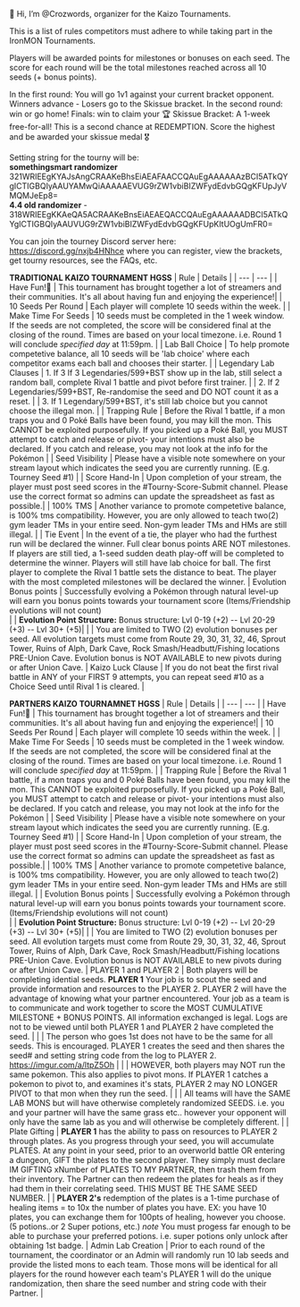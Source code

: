 👋 Hi, I’m @Crozwords, organizer for the Kaizo Tournaments. 

This is a list of rules competitors must adhere to while taking part in the IronMON Tournaments.

Players will be awarded points for milestones or bonuses on each seed. The score for each round will be the total milestones reached across all 10 seeds (+ bonus points).

In the first round: You will go 1v1 against your current bracket opponent. Winners advance - Losers go to the Skissue bracket. 
In the second round: win or go home!
Finals: win to claim your 🏆
Skissue Bracket: A 1-week free-for-all! This is a second chance at REDEMPTION. Score the highest and be awarded your skissue medal 🎖️

Setting string for the tourny will be: <br> **somethingsmart randomizer** 321WRIEEgKYAJsAngCRAAKeBhsEiAEAFAACCQAuEgAAAAAAzBCI5ATkQYgICTIGBQIyAAUYAMwQiAAAAAEVUG9rZW1vbiBIZWFydEdvbGQgKFUpJyVMQMJeEp8= <br>
**4.4 old randomizer** - 318WRIEEgKKAeQA5ACRAAKeBnsEiAEAEQACCQAuEgAAAAAADBCI5ATkQYgICTIGBQIyAAUVUG9rZW1vbiBIZWFydEdvbGQgKFUpKItUOgUmFR0=

You can join the tourney Discord server here: https://discord.gg/nxjb4HNhce where you can register, view the brackets, get tourny resources, see the FAQs, etc.

**TRADITIONAL KAIZO TOURNAMENT HGSS** 
| Rule | Details |
| --- | --- |
| Have Fun!🙂 | This tournament has brought together a lot of streamers and their communities. It's all about having fun and enjoying the experience!|
| 10 Seeds Per Round | 	Each player will complete 10 seeds within the week. |
| Make Time For Seeds | 10 seeds must be completed in the 1 week window. If the seeds are not completed, the score will be considered final at the closing of the round. Times are based on your local timezone. i.e. Round 1 will conclude *specified day* at 11:59pm. |
| Lab Ball Choice | 	To help promote competetive balance, all 10 seeds will be 'lab choice' where each competitor exams each ball and chooses their starter. |
| Legendary Lab Clauses | 	1. If 3 If 3 Legendaries/599+BST show up in the lab, still select a random ball, complete Rival 1 battle and pivot before first trainer. 
|                       |   2. If 2 Legendaries/599+BST, Re-randomise the seed and DO NOT count it as a reset.
|                       |   3. If 1 Legendary/599+BST, it's still lab choice but you cannot choose the illegal mon. |
| Trapping Rule | 	Before the Rival 1 battle, if a mon traps you and 0 Poké Balls have been found, you may kill the mon. This CANNOT be exploited purposefully. If you picked up a Poké Ball, you MUST attempt to catch and release or pivot- your intentions must also be declared. If you catch and release, you may not look at the info for the Pokémon |
| Seed Visibility | 	Please have a visible note somewhere on your stream layout which indicates the seed you are currently running. (E.g. Tourney Seed #1) |
| Score Hand-In | 	Upon completion of your stream, the player must post seed scores in the #Tourny-Score-Submit channel. Please use the correct format so admins can update the spreadsheet as fast as possible.|
| 100% TMS | 	Another variance to promote competetive balance, is 100% tms compatibility. However, you are only allowed to teach two(2) gym leader TMs in your entire seed. Non-gym leader TMs and HMs are still illegal. |
| Tie Event | 	In the event of a tie, the player who had the furthest run will be declared the winner. Full clear bonus points ARE NOT milestones. If players are still tied, a 1-seed sudden death play-off will be completed to determine the winner. Players will still have lab choice for ball. The first player to complete the Rival 1 battle sets the distance to beat. The player with the most completed milestones will be declared the winner. 
| Evolution Bonus points | Successfully evolving a Pokémon through natural level-up  will earn you bonus points towards your tournament score (Items/Friendship evolutions will not count)  
|                        | **Evolution Point Structure:** Bonus structure: Lvl 0-19 (+2) -- Lvl 20-29 (+3) -- Lvl 30+ (+5)|
|                        | You are limited to TWO (2) evolution bonuses per seed. All evolution targets must come from Route 29, 30, 31, 32, 46, Sprout Tower, Ruins of Alph, Dark Cave, Rock Smash/Headbutt/Fishing locations PRE-Union Cave. Evolution bonus is NOT AVAILABLE to new pivots during or after Union Cave. 
| Kaizo Luck Clause | If you do not beat the first rival battle in ANY of your FIRST 9 attempts, you can repeat seed #10 as a Choice Seed until Rival 1 is cleared. |


**PARTNERS KAIZO TOURNAMNET HGSS**
| Rule | Details |
| --- | --- |
| Have Fun!🙂 | This tournament has brought together a lot of streamers and their communities. It's all about having fun and enjoying the experience!|
| 10 Seeds Per Round | 	Each player will complete 10 seeds within the week. |
| Make Time For Seeds | 10 seeds must be completed in the 1 week window. If the seeds are not completed, the score will be considered final at the closing of the round. Times are based on your local timezone. i.e. Round 1 will conclude *specified day* at 11:59pm. |
| Trapping Rule | 	Before the Rival 1 battle, if a mon traps you and 0 Poké Balls have been found, you may kill the mon. This CANNOT be exploited purposefully. If you picked up a Poké Ball, you MUST attempt to catch and release or pivot- your intentions must also be declared. If you catch and release, you may not look at the info for the Pokémon |
| Seed Visibility | 	Please have a visible note somewhere on your stream layout which indicates the seed you are currently running. (E.g. Tourney Seed #1) |
| Score Hand-In | 	Upon completion of your stream, the player must post seed scores in the #Tourny-Score-Submit channel. Please use the correct format so admins can update the spreadsheet as fast as possible.|
| 100% TMS | 	Another variance to promote competetive balance, is 100% tms compatibility. However, you are only allowed to teach two(2) gym leader TMs in your entire seed. Non-gym leader TMs and HMs are still illegal. |
| Evolution Bonus points | Successfully evolving a Pokémon through natural level-up will earn you bonus points towards your tournament score. (Items/Friendship evolutions will not count)  
|                        | **Evolution Point Structure:** Bonus structure: Lvl 0-19 (+2) -- Lvl 20-29 (+3) -- Lvl 30+ (+5)|
|                        | You are limited to TWO (2) evolution bonuses per seed. All evolution targets must come from Route 29, 30, 31, 32, 46, Sprout Tower, Ruins of Alph, Dark Cave, Rock Smash/Headbutt/Fishing locations PRE-Union Cave. Evolution bonus is NOT AVAILABLE to new pivots during or after Union Cave. 
| PLAYER 1 and PLAYER 2 | Both players will be completing idential seeds. **PLAYER 1** Your job is to scout the seed and provide information and resources to the PLAYER 2. PLAYER 2 will have the advantage of knowing what your partner encountered. Your job as a team is to communicate and work together to score the MOST CUMULATIVE MILESTONE + BONUS POINTS. All information exchanged is legal. Logs are not to be viewed until both PLAYER 1 and PLAYER 2 have completed the seed. |
|                        | The person who goes 1st does not have to be the same for all seeds. This is encouraged. PLAYER 1 creates the seed and then shares the seed# and setting string code from the log to PLAYER 2. https://imgur.com/a/ltpZ5Oh |
|                        | HOWEVER, both players may NOT run the same pokemon. This also applies to pivot mons. If PLAYER 1 catches a pokemon to pivot to, and examines it's stats, PLAYER 2 may NO LONGER PIVOT to that mon when they run the seed. |
|                        | All teams will have the SAME LAB MONS but will have otherwise completely randomized SEEDS. i.e. you and your partner will have the same grass etc.. however your opponent will only have the same lab as you and will otherwise be completely different. |
| Plate Gifting | **PLAYER 1** has the ability to pass on resources to PLAYER 2 through plates. As you progress through your seed,  you will accumulate PLATES. At any point in your seed, prior to an overworld battle OR entering a dungeon,  GIFT the plates to the second player. They simply must declare IM GIFTING xNumber of PLATES TO MY PARTNER, then trash them from their inventory. The Partner can then redeem the plates for heals as if they had them in their correlating seed. THIS MUST BE THE SAME SEED NUMBER.
|               | **PLAYER 2's** redemption of the plates is a 1-time purchase of healing items = to 10x the number of plates you have. EX: you have 10 plates, you can exchange them for 100pts of healing, however you choose. (5 potions..or 2 Super potions, etc.) *note* You must progess far enough to be able to purchase your preferred potions. i.e. super potions only unlock after obtaining 1st badge.
| Admin Lab Creation | Prior to each round of the tournament, the coordinator or an Admin will randomly run 10 lab seeds and provide the listed mons to each team. Those mons will be identical for all players for the round however each team's PLAYER 1 will do the unique randomization, then share the seed number and string code with their Partner. |
